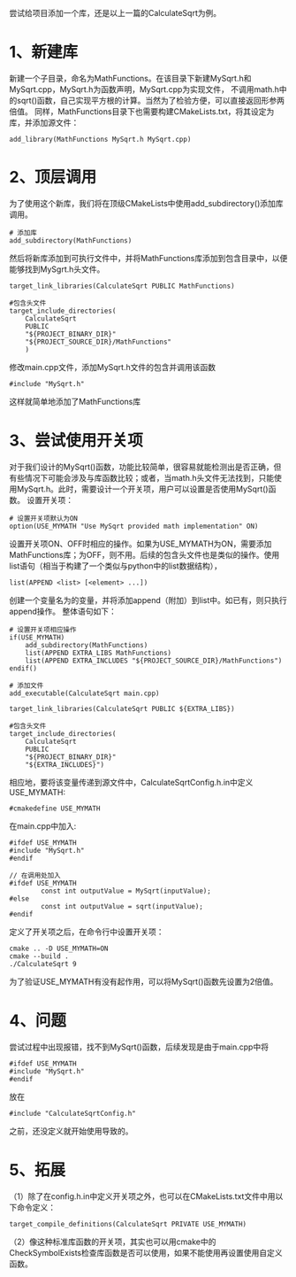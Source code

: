 
尝试给项目添加一个库，还是以上一篇的CalculateSqrt为例。
# 1、新建库
新建一个子目录，命名为MathFunctions。在该目录下新建MySqrt.h和MySqrt.cpp，MySqrt.h为函数声明，MySqrt.cpp为实现文件， 不调用math.h中的sqrt()函数，自己实现平方根的计算。当然为了检验方便，可以直接返回形参两倍值。
同样，MathFunctions目录下也需要构建CMakeLists.txt，将其设定为库，并添加源文件：
```
add_library(MathFunctions MySqrt.h MySqrt.cpp)
```
# 2、顶层调用
为了使用这个新库，我们将在顶级CMakeLists中使用add_subdirectory()添加库调用。
```
# 添加库
add_subdirectory(MathFunctions)
```
然后将新库添加到可执行文件中，并将MathFunctions库添加到包含目录中，以便能够找到MySgrt.h头文件。
```
target_link_libraries(CalculateSqrt PUBLIC MathFunctions)

#包含头文件
target_include_directories(
 	CalculateSqrt 
 	PUBLIC 
 	"${PROJECT_BINARY_DIR}"
 	"${PROJECT_SOURCE_DIR}/MathFunctions"
 	)
 ```
修改main.cpp文件，添加MySqrt.h文件的包含并调用该函数
```
#include "MySqrt.h"
```
这样就简单地添加了MathFunctions库
# 3、尝试使用开关项
对于我们设计的MySqrt()函数，功能比较简单，很容易就能检测出是否正确，但有些情况下可能会涉及与库函数比较；或者，当math.h头文件无法找到，只能使用MySqrt.h。此时，需要设计一个开关项，用户可以设置是否使用MySqrt()函数。
设置开关项：
```
# 设置开关项默认为ON
option(USE_MYMATH "Use MySqrt provided math implementation" ON)
```
设置开关项ON、OFF时相应的操作。如果为USE_MYMATH为ON，需要添加MathFunctions库；为OFF，则不用。后续的包含头文件也是类似的操作。使用list语句（相当于构建了一个类似与python中的list数据结构），
```
list(APPEND <list> [<element> ...])
```
创建一个变量名为<list>的变量，并将<element>添加append（附加）到list中。如<list>已有，则只执行append操作。
整体语句如下：
```
# 设置开关项相应操作
if(USE_MYMATH)
	add_subdirectory(MathFunctions)
	list(APPEND EXTRA_LIBS MathFunctions)
	list(APPEND EXTRA_INCLUDES "${PROJECT_SOURCE_DIR}/MathFunctions")
endif()

# 添加文件
add_executable(CalculateSqrt main.cpp)

target_link_libraries(CalculateSqrt PUBLIC ${EXTRA_LIBS})

#包含头文件
target_include_directories(
 	CalculateSqrt 
 	PUBLIC 
 	"${PROJECT_BINARY_DIR}"
 	"${EXTRA_INCLUDES}")
```
相应地，要将该变量传递到源文件中，CalculateSqrtConfig.h.in中定义USE_MYMATH:
```
#cmakedefine USE_MYMATH
```
在main.cpp中加入:
```
#ifdef USE_MYMATH
#include "MySqrt.h"
#endif

// 在调用处加入
#ifdef USE_MYMATH
		const int outputValue = MySqrt(inputValue);
#else
		const int outputValue = sqrt(inputValue);
#endif
```
定义了开关项之后，在命令行中设置开关项：
```
cmake .. -D USE_MYMATH=ON
cmake --build .
./CalculateSqrt 9
```
为了验证USE_MYMATH有没有起作用，可以将MySqrt()函数先设置为2倍值。
# 4、问题
尝试过程中出现报错，找不到MySqrt()函数，后续发现是由于main.cpp中将
```
#ifdef USE_MYMATH
#include "MySqrt.h"
#endif
```
放在
```
#include "CalculateSqrtConfig.h"
```
之前，还没定义就开始使用导致的。
# 5、拓展
（1）除了在config.h.in中定义开关项之外，也可以在CMakeLists.txt文件中用以下命令定义：
```
target_compile_definitions(CalculateSqrt PRIVATE USE_MYMATH)
```
（2）像这种标准库函数的开关项，其实也可以用cmake中的CheckSymbolExists检查库函数是否可以使用，如果不能使用再设置使用自定义函数。